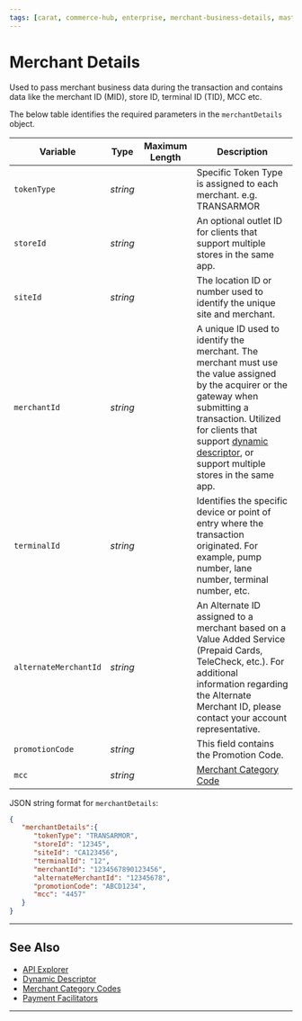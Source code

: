 ```yaml
---
tags: [carat, commerce-hub, enterprise, merchant-business-details, master-data]
---
```


# Merchant Details

Used to pass merchant business data during the transaction and contains data like the merchant ID (MID), store ID, terminal ID (TID), MCC etc.

<!--
type: tab
title: merchantDetails
-->

The below table identifies the required parameters in the `merchantDetails` object.

| Variable | Type | Maximum Length | Description |
| -------- | -- |------------| ------------------ |
| `tokenType` | *string* |  | Specific Token Type is assigned to each merchant. e.g. TRANSARMOR |
| `storeId` | *string* |  | An optional outlet ID for clients that support multiple stores in the same app. |
| `siteId` | *string* |  | The location ID or number used to identify the unique site and merchant. |
| `merchantId` | *string* |  | A unique ID used to identify the merchant. The merchant must use the value assigned by the acquirer or the gateway when submitting a transaction. Utilized for clients that support [dynamic descriptor](?path=docs/Resources/Guides/Dynamic-Descriptor.md), or support multiple stores in the same app. |
| `terminalId` | *string* |  | Identifies the specific device or point of entry where the transaction originated. For example, pump number, lane number, terminal number, etc. |
| `alternateMerchantId` | *string* |  | An Alternate ID assigned to a merchant based on a Value Added Service (Prepaid Cards, TeleCheck, etc.). For additional information regarding the Alternate Merchant ID, please contact your account representative. |
| `promotionCode` | *string* |  | This field contains the Promotion Code. |
| `mcc` | *string* |  | [Merchant Category Code](?path=docs/Resources/Master-Data/Merchant-Category-Code.md) |

<!--
type: tab
title: JSON Example
-->

JSON string format for `merchantDetails`:

```json
{
   "merchantDetails":{
      "tokenType": "TRANSARMOR",
      "storeId": "12345",
      "siteId": "CA123456",
      "terminalId": "12",
      "merchantId": "1234567890123456",
      "alternateMerchantId": "12345678",
      "promotionCode": "ABCD1234",
      "mcc": "4457"
   }
}
```
<!--type: tab-end -->

---

## See Also

- [API Explorer](../api/?type=post&path=/payments/v1/charges)
- [Dynamic Descriptor](?path=docs/Resources/Guides/Dynamic-Descriptor.md)
- [Merchant Category Codes](?path=docs/Resources/Master-Data/Merchant-Category-Code.md)
- [Payment Facilitators](?path=docs/Resources/Guides/Industry-Verticals/Payment-Faciliator.md)

---